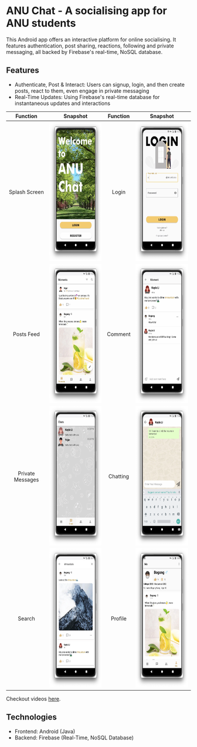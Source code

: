 # ANU Chat - A socialising app for ANU students

This Android app offers an interactive platform for online socialising. 
It features authentication, post sharing, reactions, following and private messaging, all backed by Firebase's real-time, NoSQL database.

## Features

- Authenticate, Post & Interact: Users can signup, login, and then create posts, react to them, even engage in private messaging
- Real-Time Updates: Using Firebase's real-time database for instantaneous updates and interactions

| Function         | Snapshot                                                 | Function         | Snapshot                                                  |
|:----------------:|:--------------------------------------------------------:|:----------------:|:---------------------------------------------------------:|
| Splash Screen    | <img src="demos/imgs/splash_screen.png" height="380">    | Login            | <img src="demos/imgs/login.png" height="380">             |
| Posts Feed       | <img src="demos/imgs/posts.png" height="380">            | Comment          | <img src="demos/imgs/comment.png" height="380">           |
| Private Messages | <img src="demos/imgs/private_messages.png" height="380"> | Chatting         | <img src="demos/imgs/private_messaging.png" height="380"> |
| Search           | <img src="demos/imgs/search.png" height="380">           | Profile          | <img src="demos/imgs/me.png" height="380">                |

Checkout videos [here](demos/vids).

## Technologies

- Frontend: Android (Java)
- Backend: Firebase (Real-Time, NoSQL Database)
